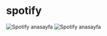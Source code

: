 # spotify
![Spotify anasayfa](https://octodex.github.com/output/spo1.png)
![Spotify anasayfa](https://octodex.github.com/output/spo2.png)
